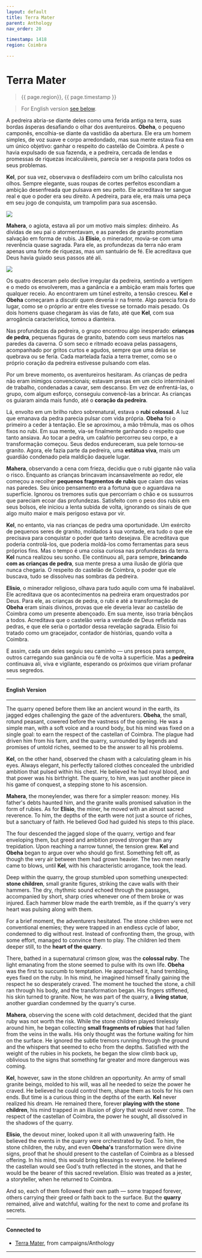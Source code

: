 ```yaml
---
layout: default
title: Terra Mater
parent: Anthology
nav_order: 20

timestamp: 1418
region: Coimbra

---
```


# Terra Mater

> {{ page.region}}, {{ page.timestamp }} 

> For English version [see below](#english-version).

A pedreira abria-se diante deles como uma ferida antiga na terra, suas bordas ásperas desafiando o olhar dos aventureiros. **Obeha**, o pequeno camponês, encolhia-se diante da vastidão da abertura. Ele era um homem simples, de voz suave e corpo arredondado, mas sua mente estava fixa em um único objetivo: ganhar o respeito do castelão de Coimbra. A peste o havia expulsado de sua fazenda, e a pedreira, cercada de lendas e promessas de riquezas incalculáveis, parecia ser a resposta para todos os seus problemas.

**Kel**, por sua vez, observava o desfiladeiro com um brilho calculista nos olhos. Sempre elegante, suas roupas de cortes perfeitos escondiam a ambição desenfreada que pulsava em seu peito. Ele acreditava ter sangue real e que o poder era seu direito. A pedreira, para ele, era mais uma peça em seu jogo de conquista, um trampolim para sua ascensão.

![](https://i.imgur.com/NM0uOIf.png)


**Mahera**, o agiota, estava ali por um motivo mais simples: dinheiro. As dívidas de seu pai o atormentavam, e as paredes de granito prometiam salvação em forma de rubis. Já **Elisio**, o minerador, movia-se com uma reverência quase sagrada. Para ele, as profundezas da terra não eram apenas uma fonte de riquezas, mas um santuário de fé. Ele acreditava que Deus havia guiado seus passos até ali.

![](https://i.imgur.com/8AdA118.png)

Os quatro desceram pelo declive irregular da pedreira, sentindo a vertigem e o medo os envolverem, mas a ganância e a ambição eram mais fortes que qualquer receio. Ao encontrarem um túnel estreito, a tensão cresceu. **Kel** e **Obeha** começaram a discutir quem deveria ir na frente. Algo parecia fora do lugar, como se o próprio ar entre eles tivesse se tornado mais pesado. Os dois homens quase chegaram às vias de fato, até que **Kel**, com sua arrogância característica, tomou a dianteira.

Nas profundezas da pedreira, o grupo encontrou algo inesperado: **crianças de pedra**, pequenas figuras de granito, batendo com seus martelos nas paredes da caverna. O som seco e ritmado ecoava pelas passagens, acompanhado por gritos curtos e agudos, sempre que uma delas se quebrava ou se feria. Cada martelada fazia a terra tremer, como se o próprio coração da pedreira estivesse pulsando com elas.

Por um breve momento, os aventureiros hesitaram. As crianças de pedra não eram inimigos convencionais; estavam presas em um ciclo interminável de trabalho, condenadas a cavar, sem descanso. Em vez de enfrentá-las, o grupo, com algum esforço, conseguiu convencê-las a brincar. As crianças os guiaram ainda mais fundo, até o **coração da pedreira**.

Lá, envolto em um brilho rubro sobrenatural, estava o **rubi colossal**. A luz que emanava da pedra parecia pulsar com vida própria. **Obeha** foi o primeiro a ceder à tentação. Ele se aproximou, a mão trêmula, mas os olhos fixos no rubi. Em sua mente, via-se finalmente ganhando o respeito que tanto ansiava. Ao tocar a pedra, um calafrio percorreu seu corpo, e a transformação começou. Seus dedos endureceram, sua pele tornou-se granito. Agora, ele fazia parte da pedreira, uma **estátua viva**, mais um guardião condenado pela maldição daquele lugar.

**Mahera**, observando a cena com frieza, decidiu que o rubi gigante não valia o risco. Enquanto as crianças brincavam incansavelmente ao redor, ele começou a recolher **pequenos fragmentos de rubis** que caíam das veias nas paredes. Seu único pensamento era a fortuna que o aguardava na superfície. Ignorou os tremores sutis que percorriam o chão e os sussurros que pareciam ecoar das profundezas. Satisfeito com o peso dos rubis em seus bolsos, ele iniciou a lenta subida de volta, ignorando os sinais de que algo muito maior e mais perigoso estava por vir.

**Kel**, no entanto, via nas crianças de pedra uma oportunidade. Um exército de pequenos seres de granito, moldados à sua vontade, era tudo o que ele precisava para conquistar o poder que tanto desejava. Ele acreditava que poderia controlá-los, que poderia moldá-los como ferramentas para seus próprios fins. Mas o tempo é uma coisa curiosa nas profundezas da terra. **Kel** nunca realizou seu sonho. Ele continuou ali, para sempre, **brincando com as crianças de pedra**, sua mente presa a uma ilusão de glória que nunca chegaria. O respeito do castelão de Coimbra, o poder que ele buscava, tudo se dissolveu nas sombras da pedreira.

**Elisio**, o minerador religioso, olhava para tudo aquilo com uma fé inabalável. Ele acreditava que os acontecimentos na pedreira eram orquestrados por Deus. Para ele, as crianças de pedra, o rubi e até a transformação de **Obeha** eram sinais divinos, provas que ele deveria levar ao castelão de Coimbra como um presente abençoado. Em sua mente, isso traria bênçãos a todos. Acreditava que o castelão veria a verdade de Deus refletida nas pedras, e que ele seria o portador dessa revelação sagrada. Elisio foi tratado como um gracejador, contador de histórias, quando volta a Coimbra.

E assim, cada um deles seguiu seu caminho — uns presos para sempre, outros carregando sua ganância ou fé de volta à superfície. Mas a **pedreira** continuava ali, viva e vigilante, esperando os próximos que viriam profanar seus segredos.

---
#### English Version

---

The quarry opened before them like an ancient wound in the earth, its jagged edges challenging the gaze of the adventurers. **Obeha**, the small, rotund peasant, cowered before the vastness of the opening. He was a simple man, with a soft voice and a round body, but his mind was fixed on a single goal: to earn the respect of the castellan of Coimbra. The plague had driven him from his farm, and the quarry, surrounded by legends and promises of untold riches, seemed to be the answer to all his problems.

**Kel**, on the other hand, observed the chasm with a calculating gleam in his eyes. Always elegant, his perfectly tailored clothes concealed the unbridled ambition that pulsed within his chest. He believed he had royal blood, and that power was his birthright. The quarry, to him, was just another piece in his game of conquest, a stepping stone to his ascension.

**Mahera**, the moneylender, was there for a simpler reason: money. His father's debts haunted him, and the granite walls promised salvation in the form of rubies. As for **Elisio**, the miner, he moved with an almost sacred reverence. To him, the depths of the earth were not just a source of riches, but a sanctuary of faith. He believed God had guided his steps to this place.

The four descended the jagged slope of the quarry, vertigo and fear enveloping them, but greed and ambition proved stronger than any trepidation. Upon reaching a narrow tunnel, the tension grew. **Kel** and **Obeha** began to argue over who should go first. Something felt off, as though the very air between them had grown heavier. The two men nearly came to blows, until **Kel**, with his characteristic arrogance, took the lead.

Deep within the quarry, the group stumbled upon something unexpected: **stone children**, small granite figures, striking the cave walls with their hammers. The dry, rhythmic sound echoed through the passages, accompanied by short, sharp cries whenever one of them broke or was injured. Each hammer blow made the earth tremble, as if the quarry's very heart was pulsing along with them.

For a brief moment, the adventurers hesitated. The stone children were not conventional enemies; they were trapped in an endless cycle of labor, condemned to dig without rest. Instead of confronting them, the group, with some effort, managed to convince them to play. The children led them deeper still, to the **heart of the quarry**.

There, bathed in a supernatural crimson glow, was the **colossal ruby**. The light emanating from the stone seemed to pulse with its own life. **Obeha** was the first to succumb to temptation. He approached it, hand trembling, eyes fixed on the ruby. In his mind, he imagined himself finally gaining the respect he so desperately craved. The moment he touched the stone, a chill ran through his body, and the transformation began. His fingers stiffened, his skin turned to granite. Now, he was part of the quarry, a **living statue**, another guardian condemned by the quarry's curse.

**Mahera**, observing the scene with cold detachment, decided that the giant ruby was not worth the risk. While the stone children played tirelessly around him, he began collecting **small fragments of rubies** that had fallen from the veins in the walls. His only thought was the fortune waiting for him on the surface. He ignored the subtle tremors running through the ground and the whispers that seemed to echo from the depths. Satisfied with the weight of the rubies in his pockets, he began the slow climb back up, oblivious to the signs that something far greater and more dangerous was coming.

**Kel**, however, saw in the stone children an opportunity. An army of small granite beings, molded to his will, was all he needed to seize the power he craved. He believed he could control them, shape them as tools for his own ends. But time is a curious thing in the depths of the earth. **Kel** never realized his dream. He remained there, forever **playing with the stone children**, his mind trapped in an illusion of glory that would never come. The respect of the castellan of Coimbra, the power he sought, all dissolved in the shadows of the quarry.

**Elisio**, the devout miner, looked upon it all with unwavering faith. He believed the events in the quarry were orchestrated by God. To him, the stone children, the ruby, and even **Obeha's** transformation were divine signs, proof that he should present to the castellan of Coimbra as a blessed offering. In his mind, this would bring blessings to everyone. He believed the castellan would see God's truth reflected in the stones, and that he would be the bearer of this sacred revelation. Elisio was treated as a jester, a storyteller, when he returned to Coimbra.

And so, each of them followed their own path — some trapped forever, others carrying their greed or faith back to the surface. But the **quarry** remained, alive and watchful, waiting for the next to come and profane its secrets.

---
#### Connected to

<!-- QueryToSerialize: LIST without ID "["+ title + "](https://terra-campaigns.github.io/"+ regexreplace(file.path, ".md", "") + ")" + ", from " + regexreplace(file.folder, "ouro/", "") FROM ([[]]) OR outgoing([[]]) WHERE file.name != "index" SORT file.folder DESC -->
<!-- SerializedQuery: LIST without ID "["+ title + "](https://terra-campaigns.github.io/"+ regexreplace(file.path, ".md", "") + ")" + ", from " + regexreplace(file.folder, "ouro/", "") FROM ([[]]) OR outgoing([[]]) WHERE file.name != "index" SORT file.folder DESC -->
- [Terra Mater](https://terra-campaigns.github.io/ouro/campaigns/Anthology/terra-mater), from campaigns/Anthology
<!-- SerializedQuery END -->

---
